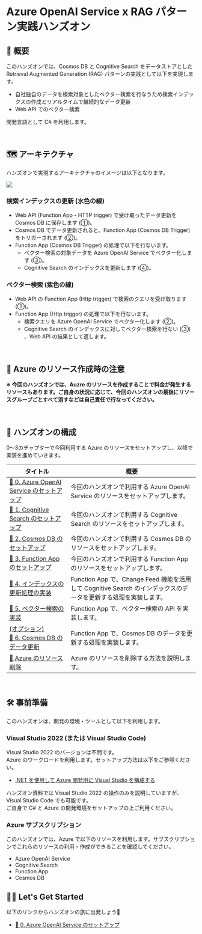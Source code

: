 # Azure OpenAI Service x RAG パターン実践ハンズオン

## 💫 概要

このハンズオンでは、Cosmos DB と Cognitive Search をデータストアとした Retrieval Augmented Generation (RAG) パターンの実践として以下を実現します。

- 自社独自のデータを検索対象としたベクター検索を行なうため検索インデックスの作成とリアルタイムで継続的なデータ更新
- Web API でのベクター検索


開発言語として C# を利用します。

<br>

## 🗺️ アーキテクチャ

ハンズオンで実現するアーキテクチャのイメージは以下となります。

![](./docs/images/R1.png)

### 検索インデックスの更新 (水色の線)

- Web API (Function App - HTTP trigger) で受け取ったデータ更新を Cosmos DB に保存します (①)。
- Cosmos DB でデータ更新されると、Function App (Cosmos DB Trigger) をトリガーされます (②)。
- Function App (Cosmos DB Trigger) の処理で以下を行ないます。
  - ベクター検索の対象データを Azure OpenAI Service でベクター化します (③)。
  - Cognitive Search のインデックスを更新します (④)。

### ベクター検索 (紫色の線)

- Web API の Function App (Http trigger) で検索のクエリを受け取ります (①)。
- Function App (Http trigger) の処理で以下を行ないます。
  - 検索クエリを Azure OpenAI Service でベクター化します (②)。
  - Cognitive Search のインデックスに対してベクター検索を行ない (③) 、Web API の結果として返します。

<br>

## 🚧 Azure のリソース作成時の注意

**※ 今回のハンズオンでは、Auzre のリソースを作成することで料金が発生するリソースもあります。ご自身の状況に応じて、今回のハンズオンの最後にリソースグループごとすべて消すなどは自己責任で行なってください。**

<br>

## 🔖 ハンズオンの構成

0～3のチャプターで今回利用する Azure のリソースをセットアップし、以降で実装を進めていきます。

タイトル | 概要
--- | ---
[🧪 0. Azure OpenAI Service のセットアップ](./docs/setup-cognitive-search.md) | 今回のハンズオンで利用する Azure OpenAI Service のリソースをセットアップします。
[🧪 1. Cognitive Search のセットアップ](./docs/setup-cognitive-search.md) | 今回のハンズオンで利用する Cognitive Search のリソースをセットアップします。
[🧪 2. Cosmos DB のセットアップ](./docs/setup-cosmos-db.md) | 今回のハンズオンで利用する Cosmos DB のリソースをセットアップします。
[🧪 3. Function App のセットアップ](./docs/setup-function-app.md) | 今回のハンズオンで利用する Function App のリソースをセットアップします。
[🧪 4. インデックスの更新処理の実装](./docs/implement-change-feed-dotnet.md) | Function App で、Change Feed 機能を活用して Cognitive Search のインデックスのデータを更新する処理を実装します。
[🧪 5. ベクター検索の実装](./docs/implement-vector-search.md) | Function App で、ベクター検索の API を実装します。
[(オプション) <br>🧪 6. Cosmos DB のデータ更新](./docs/Implement-cosmos-db-operations.md) | Function App で、Cosmos DB のデータを更新する処理を実装します。
[🚮 Azure のリソース削除](./docs/remove-azure-resources.md) | Azure のリソースを削除する方法を説明します。

<br>

## 🛠️ 事前準備

このハンズオンは、開発の環境・ツールとして以下を利用します。

### Visual Studio 2022 (または Visual Studio Code)

Visual Studio 2022 のバージョンは不問です。  
Azure のワークロードを利用します。セットアップ方法は以下をご参照ください。

- [.NET を使用して Azure 開発用に Visual Studio を構成する](https://learn.microsoft.com/ja-jp/dotnet/azure/configure-visual-studio)

ハンズオン資料では Visual Studio 2022 の操作のみを説明していますが、Visual Studio Code でも可能です。  
ご自身で C# と Azure の開発環境をセットアップの上ご利用ください。

### Azure サブスクリプション

このハンズオンでは、Azure で以下のリソースを利用します。サブスクリプションでこれらのリソースの利用・作成ができることを確認してください。

- Azure OpenAI Service
- Cognitive Search
- Function App
- Cosmos DB

## 🧑‍💻 Let's Get Started

以下のリンクからハンズオンの旅に出発しょう🚀

- [🧪 0. Azure OpenAI Service のセットアップ](./docs/setup-azure-openai.md)
